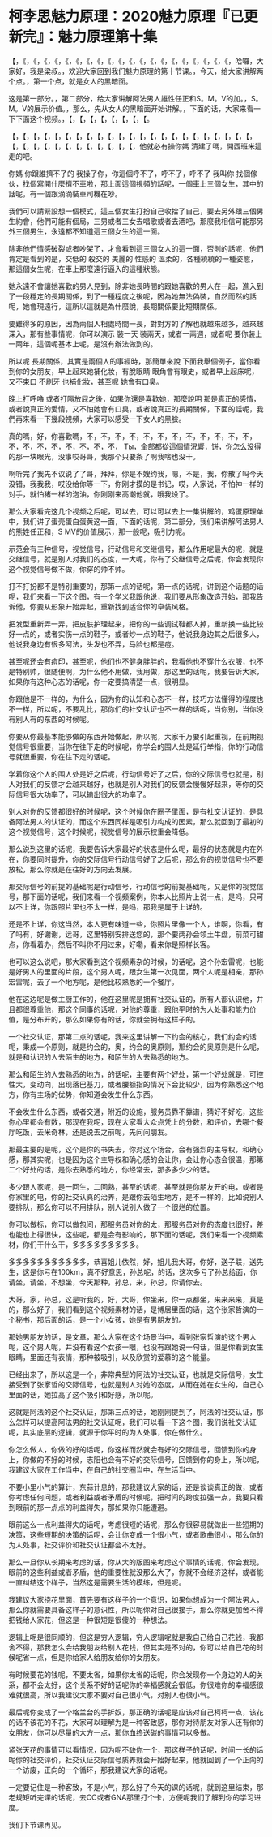 # 柯李思魅力原理：2020魅力原理『已更新完』：魅力原理第十集

【，《，《，《，《，《，《，《，《，《，《，《，《，《，《，《，《，《，《，《，《，哈囉，大家好，我是梁叔。，欢迎大家回到我们魅力原理的第十节课。，今天，给大家讲解两个点。，第一个点，就是女人的黑暗面。

这是第一部分。，第二部分，给大家讲解阿法男人雄性任正和S。M。V的加。，S。M。V的展示价值。，那么，先从女人的黑暗面开始讲解。，下面的话，大家来看一下下面这个视频。，【，【，【，【，【，【，【，【。

【，【，【，【，【，【，【，【，【，【，【，【，【，【，【，【，【，【，【，【，【，【，【，【，【，【，【，【，【，【，【，【，【，【，【，他就必有操你媽 清建了嗎，開西班米這走的吧。

你媽 你跟誰擠不了的 我操了你，你這個呼不了，呼不了，呼不了 我叫你 找個傢伙，找個寫開什麼擠不車啦，那上面這個視頻的話呢，一個車上三個女生，其中的話呢，有一個跟滴滴裝車司機在吵。

我們可以請緊設想一個模式，這三個女生打扮自己收拾了自己，要去另外跟三個男生約會，他們可能有個局，三男或者三女去唱歌或者去酒吧，那麼我相信可能那另外三個男生，永遠都不知道這三個女生的這一面。

除非他們情感破裂或者吵架了，才會看到這三個女人的這一面，否則的話呢，他們肯定是看到的是，交低的 殺交的 美麗的 性感的 溫柔的，各種繞繞的一種姿態，那這個女生呢，在車上那麼遠行逼入的這種狀態。

她永遠不會讓她喜歡的男人見到，除非她長時間的跟她喜歡的男人在一起，進入到了一段穩定的長期關係，到了一種程度之後呢，因為她無法偽裝，自然而然的話呢，她會現遠行，這所以這就是為什麼說，長期關係要比短期關係。

要難得多的原因，因為兩個人相處時間一長，對對方的了解也就越來越多，越來越深入，那有些事情呢，你可以演示 裝一天 裝兩天，或者一兩週，或者呢 要你裝上一兩年，這個呢基本上呢，是沒有辦法做到的。

所以呢 長期關係，其實是兩個人的事經時，那簡單來說 下面我舉個例子，當你看到你的女朋友，早上起來她補化妝，有脫眼睛 眼角會有眼史，或者早上起床呢，又不束口 不刷牙 也補化妝，甚至呢 她會有口臭。

晚上打呼嚕 或者打隔放屁之後，如果你還是喜歡她，那麼說明 那是真正的感情，或者說真正的愛情，又不怕她會有口臭，或者說真正的長期關係，下面的話呢，我們再來看一下幾段視頻，大家可以感受一下女人的黑臉。

真的嗎，好，你喜歡嗎，不，不，不，不，不，不，不，不，不，不，不，不，不，不，不，不，不，不，不，不， Ты，全部都從這個情況響，饼，你怎么没得的那一块眼光，没事哎哥哥，我那个只要条了啊我啥也没干。

啊听完了我先不议说了了哥，拜拜，你是不嫂约我，嗯，不是，我，你散了吗今天没错，我我我，哎没给你等一下，你刚才摸的是书记，哎，人家说，不怕神一样的对手，就怕猪一样的泡油，你刚刚来高潮他就，哦我设了。

那么大家看完这几个视频之后呢，可以去，可以可以去上一集讲解的，鸡蛋原理单中，我们讲了蛋壳蛋白蛋黄这一面，下面的话呢，第二部分，我们来讲解阿法男人的熊姓任正和，S MV的价值展示，那一般呢，吸引力呢。

示范会有三种信号，视觉信号，行动信号和交继信号，那么作用呢最大的呢，就是交继信号，就是别人对我们的态度，一大呢，你有了交继信号之后呢，你会发现你这个视觉信号做不做，你穿的帅不帅。

打不打扮都不是特别重要的，那第一点的话呢，第一点的话呢，讲到这个话题的话呢，我们来看一下这个图，有一个学义我跟他说，我们要从形象改造开始，那我告诉他，你要从形象开始弄起，重新找到适合你的卓装风格。

把发型重新弄一弄，把皮肤护理起来，把你的一些调试鞋都人掉，重新换一些比较好一点的，或者实伤一点的鞋子，或者炒一点的鞋子，他说我身边其之后很多人，他说我身边有很多阿法，头发也不弄，马脸也都是痘。

甚至呢还会有痘印，甚至呢，他们也不健身胖胖的，我看他也不穿什么衣服，也不是特别帅，很随便啊，为什么他不用做，我用做，那这里的话呢，我要告诉大家，如果你有这种心态的话呢，你一定要搞清楚一点，很明显。

你跟他是不一样的，为什么，因为你的认知和心态不一样，技巧方法懂得的程度也不一样，所以呢，不要乱比，那你们的社交认证也不一样的话呢，当你别，当你没有别人有的东西的时候呢。

你要从你最基本能够做的东西开始做起，所以呢，大家千万要引起重视，在前期视觉信号很重要，当你在往下走的时候呢，你学会的围人处是延行举指，你的行动信号就很重要，你在往下走的话呢。

学着你这个人的围人处是好之后呢，行动信号好了之后，你的交际信号也就是，别人对我们的反馈才会越来越好，也就是别人对我们的反馈会慢慢好起来，等你的交际信号很大功率了，可以输出很大的功率了。

别人对你的反馈都很好的时候呢，这个时候你在圈子里面，是有社交认证的，是具备阿法男人的认证的，而这个东西同样是吸引力构成的因素，那么就回到了最初的这个视觉信号，这个时候呢，视觉信号的展示权重会降低。

那么说到这里的话呢，我要告诉大家最好的状态是什么呢，最好的状态就是内在外在，你要同时提升，你的交际信号行动信号好了之后呢，那么你的视觉信号也不要放松，那么你就是在往好的方向去发展。

那交际信号的前提的基础呢是行动信号，行动信号的前提基础呢，又是你的视觉信号，那下面的话呢，我们来看一个视频案例，你本人比照片上说一点，是吗，只可以不上详，你跟照片里也不太一样，是吗，那我是属于上详的。

还是不上详，你这当然，本人更有味道一些，你照片里像一个人，谁啊，你看，有了吗有，好谢谢，远哥，这里特别安排送您的，那个要两孙会领土牛盘，前菜可甜点，你看着办，然后不叫你不用过来，好嘞，看来你是照样长客。

也可以这么说吧，那大家看到这个视频素杂的时候，的话呢，这个孙宏雷呢，也能是好男人的里面的片段，这个男人呢，跟女生第一次见面，两个人呢是相亲，那孙宏雷呢，去了一个地方呢，是他比较熟悉的一个餐厅。

他在这边呢是做主厨工作的，他在这里呢是拥有社交认证的，所有人都认识他，并且都很尊重他，那这个同事的话呢，对他的尊重，跟他平时的为人处事和能力价值，是分布开的，那么如果你有的话，你就会拥有这样子的。

一个社交认证，那第二点的话呢，我来这里讲解一下约会的核心，我们约会的话呢，秉成一个原则，就是约会的，奥，约会的奥原则，那约会的奥原则是什么呢，就是和认识的人去陌生的地方，和陌生的人去熟悉的地方。

那么和陌生的人去熟悉的地方，的话呢，主要有两个好处，第一个好处就是，可控性大，变动向，出现落巴基刀，或者腰额指的情况下会比较少，因为你熟悉这个地方，你有主场的优势，你知道会发生什么东西。

不会发生什么东西，或者交通，附近的设施，服务员靠不靠谱，猜好不好吃，这些你心里都会有数，那现在我呢，现在大家看大众点凭上的分数，和评价，去哪个餐厅吃饭，去米奇林，还是说去之前呢，先问问朋友。

那最主要的是呢，这个是你的书失去，你对这个场合，会有强烈的主导权，和确心感，那其实呢，也是因为这个主导权和确心感的会让你，会让你心态会很温，那第二个好处的话，是你去熟悉的地方，你经常去，那多多少少的话。

多少跟人家呢，是一回生，二回熟，甚至的话呢，甚至就是你朋友开的电，或者是你家里的电，你的社交认真的治养，是跟你去陌生地方，是不一样的，比如说别人要排队，那么你可以不用排队，别人说别人做了一个很烂的位置。

你可以做标，你可以做包间，那服务员对你的太，那服务员对你的态度也很好，差也能也上得很快，这些呢，都是会有影响的，那下面的话呢，我们来看一个视频素材，你们干什么干，多多多多多多多多多。

多多多多多多多多多多多，恭喜姐儿依然，好，姐儿我大哥，你好，送子联，送先生，这是你亏在100km，真不好意思，孙总呢，的话，这次多亏了孙总给面，你请坐，请坐，不想坐，今天那种，孙总，来，孙总，你请你去。

大哥，家，孙总，这是听我的，好，大哥，你坐来，你一点都坐，来来来来，真是的，那么好了，我们看到这个视频素材的话，是博居里面的话，这个张家哲演的一个秘书，那后面的话，是一个小女孩，她是有男朋友的。

那她男朋友的话，是文章，那么大家在这个场景当中，看到张家哲演的这个男人呢，这个男人呢，并没有看这个女孩一眼，也没有跟她说一句话，但是你看到女生眼睛，里面还有表情，那种被吸引，以及欣赏的爱慕的这个能量。

已经出来了，所以这是一个，非常典型的阿法的社交认证，也就是交际信号，女生接受到了张家哲的交际信号，也就是别人对她的态度，从而在她在女生的，自己心里面的话，她拉高了这个吸引和好感，所以呢。

这就是阿法的这个社交认证，那第三点的话，她刚刚提到了，阿法的社交认证，那么怎样可以提高阿法男的社交认证呢，我们可以看一下这个图，我们说社交认证呢，其实底层的逻辑，就源于你平时的为人处事，你在做什么。

你怎么做人，你做的好的话呢，你这样而然就会有好的交际信号，回馈到你的身上，你做的不好的时候，志阳也会有不好的交际信号，回馈到你的身上，所以呢，我建议大家在工作当中，在自己的社交圈当中，在生活当中。

不要小里小气的算计，东蒜计息的，那我建议大家的话，还是谈谈真正的做，或者你考虑任何问题，或者利益或者矛盾的时候呢，把时间的跨度拉强一点，我要只看到眼前的那一点点的利益得失，那如果你只能遭避。

眼前这么一点利益得失的话呢，考虑很短的话呢，那么你很容易就做出一些短期的决策，这些短期的决策的话呢，会让你变成一个很小气，或者歌曲很小，那么你的为人处事，社交评价和社交认证都会不太好。

那么一旦你从长期来考虑的话，你从大的版图来考虑这个事情的话呢，你会发现，眼前的这些利益或者矛盾，他的重要性就没那么大了，你就不会经济这样，或者能一直纠结这个样子，当然这是需要生活的模练，但是呢。

我建议大家挠花里面，首先要有这样子的一个意识，如果你想成为一个阿法男人，那么你就需要具备这样子的意识性，所以呢你对自己很接手，那么你就更加舍不得把钱给人家花，但这是一种很短是很傻的一种想法。

逻辑上呢是很同顺的，但这是穷人逻辑，穷人逻辑呢就是我自己给自己花钱，我都舍不得，那我怎么会给我朋友给别人花钱，但其实是不对的，你可以给自己花的时候呢省一点，但是你给家人给朋友给你的女朋友。

有时候要花的钱呢，不要太省，如果你太省的话呢，你会发现你一个身边的人的关系，都不会太好，这个关系不好的话呢你的幸福感就会很低，你很难你的幸福感很难就很高，所以我建议大家不要对自己很小气，对别人也很小气。

最后呢你变成了一个格兰台的手拆奴，那正确的话呢是应该对自己柯柯一点，该花的话不该花的不花，大家可以理解为是一种客致感，那你对待朋友对家人还有你的女朋友，你可以尽量的大方一点，那你血终送碳的事情可以多做。

紧张天花的事情可以看情况，因为呢不缺你一个，那这样子的话呢，时间一长的话呢你的社交评价，社交认证交际信号质养就会开始好起来，他就回到了一个正向的一个访废，正向的一个循环，那我建议大家的话呢。

一定要记住是一种客致，不是小气，那么好了今天的课的话呢，就到这里结束，那老规矩听完课的话呢，去CC或者GNA那里打个卡，方便呢我们了解到你的学习进度。

我们下节课再见。